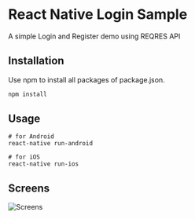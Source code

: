 # React Native Login Sample

A simple Login and Register demo using REQRES API
## Installation

Use npm to install all packages of package.json.

```bash
npm install
```

## Usage

```
# for Android
react-native run-android
```

```
# for iOS
react-native run-ios
```

## Screens

<img src="https://blogger.googleusercontent.com/img/b/R29vZ2xl/AVvXsEgquXmBwdtczax-KlZqtPb6P3eSCsFpSTJRmfCDCKXdtxj3wdvBgEjq57kHJvIVSsYYUdRy7iwzWnvCUgZvG5fxQY-t94z4rMHPT5L4-U0wRYnpNj8_paDsnFmNG_JiXTM8Qy-rzL1XTptaFCMip1c2bEfFXj1iNror-WUswHRSrQVz1v2pBiZRZYPf/s1600/screensReactLogin.png" alt="Screens">
